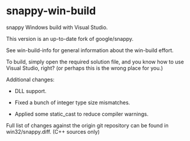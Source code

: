 # snappy-win-build

snappy Windows build with Visual Studio.

This version is an up-to-date fork of google/snappy.

See win-build-info for general information about the
win-build effort.

To build, simply open the required solution file, and
you know how to use Visual Studio, right?
(or perhaps this is the wrong place for you.)

Additional changes:

* DLL support.

* Fixed a bunch of integer type size mismatches.

* Applied some static_cast to reduce compiler warnings.

Full list of changes against the origin git repository can be
found in win32/snappy.diff. (C++ sources only)

